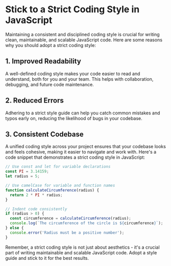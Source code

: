 # Stick to a Strict Coding Style in JavaScript
Maintaining a consistent and disciplined coding style is crucial for writing clean, maintainable, and scalable JavaScript code. Here are some reasons why you should adopt a strict coding style:
## 1. Improved Readability
A well-defined coding style makes your code easier to read and understand, both for you and your team. This helps with collaboration, debugging, and future code maintenance.
## 2. Reduced Errors
Adhering to a strict style guide can help you catch common mistakes and typos early on, reducing the likelihood of bugs in your codebase.
## 3. Consistent Codebase
A unified coding style across your project ensures that your codebase looks and feels cohesive, making it easier to navigate and work with.
Here's a code snippet that demonstrates a strict coding style in JavaScript:
```javascript
// Use const and let for variable declarations
const PI = 3.14159;
let radius = 5;

// Use camelCase for variable and function names
function calculateCircumference(radius) {
  return 2 * PI * radius;
}

// Indent code consistently
if (radius > 0) {
  const circumference = calculateCircumference(radius);
  console.log(`The circumference of the circle is ${circumference}`);
} else {
  console.error('Radius must be a positive number');
}
```

Remember, a strict coding style is not just about aesthetics - it's a crucial part of writing maintainable and scalable JavaScript code. Adopt a style guide and stick to it for the best results.